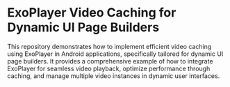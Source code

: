 # ExoPlayer Video Caching for Dynamic UI Page Builders
 This repository demonstrates how to implement efficient video caching using ExoPlayer in Android applications, specifically tailored for dynamic UI page builders. It provides a comprehensive example of how to integrate ExoPlayer for seamless video playback, optimize performance through caching, and manage multiple video instances in dynamic user interfaces.
